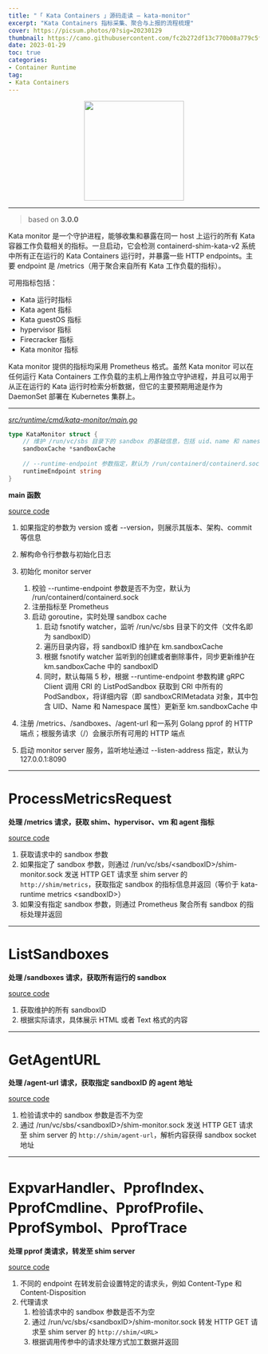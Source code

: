 ```yaml
---
title: "「 Kata Containers 」源码走读 — kata-monitor"
excerpt: "Kata Containers 指标采集、聚合与上报的流程梳理"
cover: https://picsum.photos/0?sig=20230129
thumbnail: https://camo.githubusercontent.com/fc2b272df13c770b08a779c5f96690946039c45998b1bb439eb193b3fcd829ab/68747470733a2f2f7777772e6f70656e737461636b2e6f72672f6173736574732f6b6174612f6b6174612d766572746963616c2d6f6e2d77686974652e706e67
date: 2023-01-29
toc: true
categories:
- Container Runtime
tag:
- Kata Containers
---
```


<div align=center><img width="200" style="border: 0px" src="https://katacontainers.io/static/logo-a1e2d09ad097b3fc8536cb77aa615c42.svg"></div>

------

> based on **3.0.0**

Kata monitor 是一个守护进程，能够收集和暴露在同一 host 上运行的所有 Kata 容器工作负载相关的指标。一旦启动，它会检测 containerd-shim-kata-v2 系统中所有正在运行的 Kata Containers 运行时，并暴露一些 HTTP endpoints。主要 endpoint 是 /metrics（用于聚合来自所有 Kata 工作负载的指标）。

可用指标包括：

- Kata 运行时指标
- Kata agent 指标
- Kata guestOS 指标
- hypervisor 指标
- Firecracker 指标
- Kata monitor 指标

Kata monitor 提供的指标均采用 Prometheus 格式。虽然 Kata monitor 可以在任何运行 Kata Containers 工作负载的主机上用作独立守护进程，并且可以用于从正在运行的 Kata 运行时检索分析数据，但它的主要预期用途是作为 DaemonSet 部署在 Kubernetes 集群上。

****

*<u>src/runtime/cmd/kata-monitor/main.go</u>*

```go
type KataMonitor struct {
	// 维护 /run/vc/sbs 目录下的 sandbox 的基础信息，包括 uid、name 和 namespace
	sandboxCache *sandboxCache
    
	// --runtime-endpoint 参数指定，默认为 /run/containerd/containerd.sock
	runtimeEndpoint string
}
```

**main 函数**

[source code](https://github.com/kata-containers/kata-containers/blob/3.0.0/src/runtime/cmd/kata-monitor/main.go#L69)

1. 如果指定的参数为 version 或者 --version，则展示其版本、架构、commit 等信息
2. 解构命令行参数与初始化日志
3. 初始化 monitor server

   1. 校验 --runtime-endpoint 参数是否不为空，默认为 /run/containerd/containerd.sock
   2. 注册指标至 Prometheus
   3. 启动 goroutine，实时处理 sandbox cache
      1. 启动 fsnotify watcher，监听 /run/vc/sbs 目录下的文件（文件名即为 sandboxID）
      2. 遍历目录内容，将 sandboxID 维护在 km.sandboxCache
      3. 根据 fsnotify watcher 监听到的创建或者删除事件，同步更新维护在 km.sandboxCache 中的 sandboxID
      4. 同时，默认每隔 5 秒，根据 --runtime-endpoint 参数构建 gRPC Client 调用 CRI 的 ListPodSandbox 获取到 CRI 中所有的 PodSandbox，将详细内容（即 sandboxCRIMetadata 对象，其中包含 UID、Name 和 Namespace 属性）更新至 km.sandboxCache 中
4. 注册 /metrics、/sandboxes、/agent-url 和一系列 Golang pprof 的 HTTP 端点；根服务请求（/）会展示所有可用的 HTTP 端点
5. 启动 monitor server 服务，监听地址通过 --listen-address 指定，默认为 127.0.0.1:8090

****

# ProcessMetricsRequest

**处理 /metrics 请求，获取 shim、hypervisor、vm 和 agent 指标**

[source code](https://github.com/kata-containers/kata-containers/blob/3.0.0/src/runtime/pkg/kata-monitor/metrics.go#L74)

1. 获取请求中的 sandbox 参数
2. 如果指定了 sandbox 参数，则通过 /run/vc/sbs/\<sandboxID\>/shim-monitor.sock 发送 HTTP GET 请求至 shim server 的 `http://shim/metrics`，获取指定 sandbox 的指标信息并返回（等价于 kata-runtime metrics \<sandboxID\>）
3. 如果没有指定 sandbox 参数，则通过 Prometheus 聚合所有 sandbox 的指标处理并返回

****

# ListSandboxes

**处理 /sandboxes 请求，获取所有运行的 sandbox**

[source code](https://github.com/kata-containers/kata-containers/blob/3.0.0/src/runtime/pkg/kata-monitor/monitor.go#L196)

1. 获取维护的所有 sandboxID
2. 根据实际请求，具体展示 HTML 或者 Text 格式的内容

****

# GetAgentURL

**处理 /agent-url 请求，获取指定 sandboxID 的 agent 地址**

[source code](https://github.com/kata-containers/kata-containers/blob/3.0.0/src/runtime/pkg/kata-monitor/monitor.go#L179)

1. 检验请求中的 sandbox 参数是否不为空
2. 通过 /run/vc/sbs/\<sandboxID\>/shim-monitor.sock 发送 HTTP GET 请求至 shim server 的 `http://shim/agent-url`，解析内容获得 sandbox socket 地址

****

# ExpvarHandler、PprofIndex、PprofCmdline、PprofProfile、PprofSymbol、PprofTrace

**处理 pprof 类请求，转发至 shim server**

[source code](https://github.com/kata-containers/kata-containers/blob/3.0.0/src/runtime/pkg/kata-monitor/pprof.go#L38)

1. 不同的 endpoint 在转发前会设置特定的请求头，例如 Content-Type 和 Content-Disposition
2. 代理请求
   1. 检验请求中的 sandbox 参数是否不为空
   2. 通过 /run/vc/sbs/\<sandboxID\>/shim-monitor.sock 转发 HTTP GET 请求至 shim server 的 `http://shim/<URL>`
   3. 根据调用传参中的请求处理方式加工数据并返回

